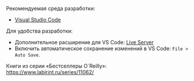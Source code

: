 Рекомендуемая среда разработки:
* [Visual Studio Code](https://code.visualstudio.com/)

Для удобства разработки:
* Дополнительное расширение для VS Code: [Live Server](https://marketplace.visualstudio.com/items?itemName=ritwickdey.LiveServer)
* Включить автоматическое сохранение изменений в VS Code: `File > Auto Save`.

Книги из серии «Бестселлеры O`Reilly»:
https://www.labirint.ru/series/11062/